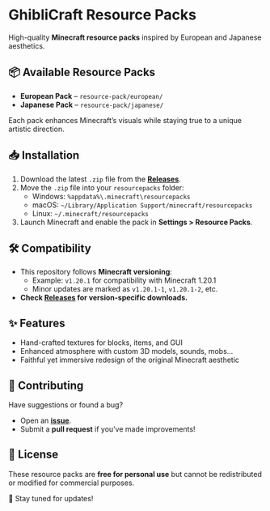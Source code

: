 <!--- Add a cool banner with GhibliCraft title here -->

# GhibliCraft Resource Packs  
High-quality **Minecraft resource packs** inspired by European and Japanese aesthetics.  

## 📦 Available Resource Packs  
- **European Pack** – `resource-pack/european/`  
- **Japanese Pack** – `resource-pack/japanese/`  

Each pack enhances Minecraft’s visuals while staying true to a unique artistic direction.  

## 📥 Installation  
1. Download the latest `.zip` file from the **[Releases](https://github.com/GhibliCraft/resource_packs/releases)**.  
2. Move the `.zip` file into your `resourcepacks` folder:  
   - Windows: `%appdata%\.minecraft\resourcepacks`  
   - macOS: `~/Library/Application Support/minecraft/resourcepacks`  
   - Linux: `~/.minecraft/resourcepacks`  
3. Launch Minecraft and enable the pack in **Settings > Resource Packs**.  

## 🛠️ Compatibility  
- This repository follows **Minecraft versioning**:  
  - Example: `v1.20.1` for compatibility with Minecraft 1.20.1  
  - Minor updates are marked as `v1.20.1-1`, `v1.20.1-2`, etc.  
- **Check [Releases](https://github.com/GhibliCraft/resource_packs/releases) for version-specific downloads.**  

## ✨ Features  
- Hand-crafted textures for blocks, items, and GUI  
- Enhanced atmosphere with custom 3D models, sounds, mobs...
- Faithful yet immersive redesign of the original Minecraft aesthetic  

## 🤝 Contributing  
Have suggestions or found a bug?  
- Open an **[issue](https://github.com/GhibliCraft/resource_packs/issues)**.  
- Submit a **pull request** if you’ve made improvements!  

## 📜 License  
These resource packs are **free for personal use** but cannot be redistributed or modified for commercial purposes.  

📢 Stay tuned for updates!  

